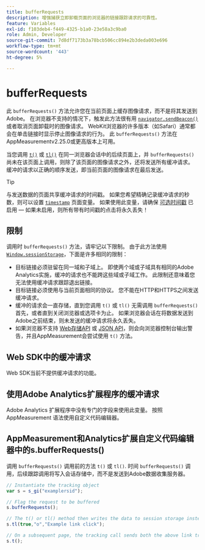 ```yaml
---
title: bufferRequests
description: 增强捕获立即卸载页面的浏览器的链接跟踪请求的可靠性。
feature: Variables
exl-id: f103deb4-f449-4325-b1a0-23e58a3c9ba0
role: Admin, Developer
source-git-commit: 7d8df7173b3a78bcb506cc894e2b3deda003e696
workflow-type: tm+mt
source-wordcount: '443'
ht-degree: 5%

---
```


# bufferRequests

此 `bufferRequests()` 方法允许您在当前页面上缓存图像请求，而不是将其发送到Adobe。 在浏览器不支持的情况下，触发此方法很有用 [`navigator.sendBeacon()`](https://developer.mozilla.org/zh-CN/docs/Web/API/Navigator/sendBeacon) 或者取消页面卸载时的图像请求。 WebKit浏览器的许多版本（如Safari）通常都会在单击链接时显示停止图像请求的行为。 此 `bufferRequests()` 方法在AppMeasurementv2.25.0或更高版本上可用。

当您调用 [`t()`](t-method.md) 或 [`tl()`](tl-method.md) 在同一浏览器会话中的后续页面上，并 `bufferRequests()` 尚未在该页面上调用，则除了该页面的图像请求之外，还将发送所有缓冲请求。 缓冲的请求以正确的顺序发送，即当前页面的图像请求在最后发送。

>[!TIP]
>
>与发送数据的页面共享缓冲请求的时间戳。 如果您希望精确记录缓冲请求的秒数，则可以设置 [`timestamp`](../page-vars/timestamp.md) 页面变量。 如果使用此变量，请确保 [可选时间戳](/help/technotes/timestamps-optional.md) 已启用 — 如果未启用，则所有带有时间戳的点击将永久丢失！

## 限制

调用时 `bufferRequests()` 方法，请牢记以下限制。 由于此方法使用 [`Window.sessionStorage`](https://developer.mozilla.org/en-US/docs/Web/API/Web_Storage_API)，下面是许多相同的限制：

* 目标链接必须驻留在同一域和子域上。 即使两个域或子域具有相同的Adobe Analytics实施，缓冲的请求也不能跨这些域或子域工作。 此限制还意味着您无法使用缓冲请求跟踪退出链接。
* 目标链接必须使用与当前页面相同的协议。 您不能在HTTP和HTTPS之间发送缓冲请求。
* 缓冲的请求会一直存储，直到您调用 `t()` 或 `tl()` 无需调用 `bufferRequests()` 首先，或者直到关闭浏览器或选项卡为止。 如果浏览器会话在将数据发送到Adobe之前结束，则未发送的缓冲请求将永久丢失。
* 如果浏览器不支持 [Web存储API](https://developer.mozilla.org/en-US/docs/Web/API/Web_Storage_API) 或 [JSON API](https://developer.mozilla.org/en-US/docs/Web/JavaScript/Reference/Global_Objects/JSON)，则会向浏览器控制台输出警告，并且AppMeasurement会尝试使用 `t()` 方法。

## Web SDK中的缓冲请求

Web SDK当前不提供缓冲请求的功能。

## 使用Adobe Analytics扩展程序的缓冲请求

Adobe Analytics 扩展程序中没有专门的字段来使用此变量。 按照 AppMeasurement 语法使用自定义代码编辑器。

## AppMeasurement和Analytics扩展自定义代码编辑器中的s.bufferRequests()

调用 `bufferRequests()` 调用前的方法 `t()` 或 `tl()`. 时间 `bufferRequests()` 调用，后续跟踪调用将写入会话存储中，而不是发送到Adobe数据收集服务器。

```js
// Instantiate the tracking object
var s = s_gi("examplersid");

// Flag the request to be buffered
s.bufferRequests();

// The t() or tl() method then writes the data to session storage instead of sending it to Adobe
s.tl(true,"o","Example link click");

// On a subsequent page, the tracking call sends both the above link tracking call and the page view call
s.t();
```
